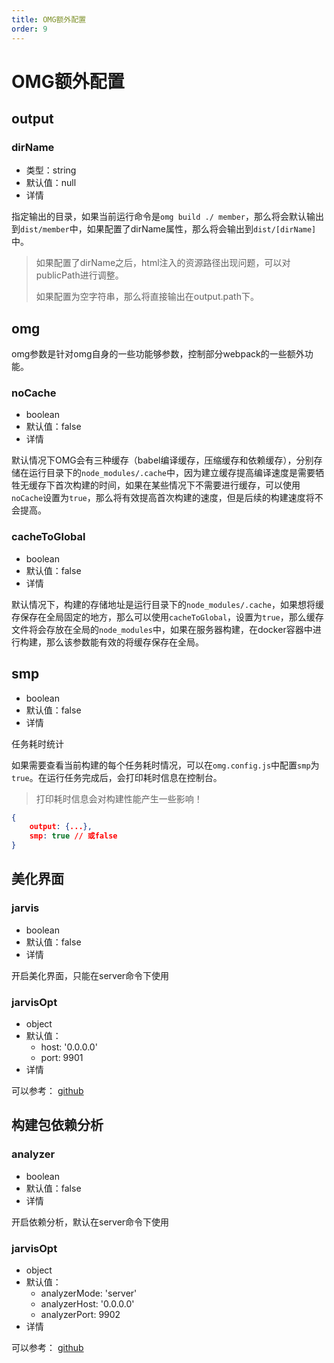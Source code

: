 ```yaml
---
title: OMG额外配置
order: 9
---
```

# OMG额外配置

## output

### dirName

- 类型：string
- 默认值：null
- 详情

指定输出的目录，如果当前运行命令是`omg build ./ member`，那么将会默认输出到`dist/member`中，如果配置了dirName属性，那么将会输出到`dist/[dirName]`中。
> 如果配置了dirName之后，html注入的资源路径出现问题，可以对publicPath进行调整。
> 
> 如果配置为空字符串，那么将直接输出在output.path下。

## omg

omg参数是针对omg自身的一些功能够参数，控制部分webpack的一些额外功能。

### noCache

- boolean
- 默认值：false
- 详情

默认情况下OMG会有三种缓存（babel编译缓存，压缩缓存和依赖缓存），分别存储在运行目录下的`node_modules/.cache`中，因为建立缓存提高编译速度是需要牺牲无缓存下首次构建的时间，如果在某些情况下不需要进行缓存，可以使用`noCache`设置为`true`，那么将有效提高首次构建的速度，但是后续的构建速度将不会提高。

### cacheToGlobal

- boolean
- 默认值：false
- 详情

默认情况下，构建的存储地址是运行目录下的`node_modules/.cache`，如果想将缓存保存在全局固定的地方，那么可以使用`cacheToGlobal`，设置为`true`，那么缓存文件将会存放在全局的`node_modules`中，如果在服务器构建，在docker容器中进行构建，那么该参数能有效的将缓存保存在全局。

## smp

- boolean
- 默认值：false
- 详情

任务耗时统计

如果需要查看当前构建的每个任务耗时情况，可以在`omg.config.js`中配置`smp`为`true`。在运行任务完成后，会打印耗时信息在控制台。
> 打印耗时信息会对构建性能产生一些影响！

```json
{
    output: {...},
    smp: true // 或false
}
```

## 美化界面

### jarvis
- boolean
- 默认值：false
- 详情

开启美化界面，只能在server命令下使用


### jarvisOpt
- object
- 默认值：
  - host: '0.0.0.0'
  - port: 9901
- 详情

可以参考： [github](https://github.com/zouhir/jarvis)

## 构建包依赖分析

### analyzer
- boolean
- 默认值：false
- 详情

开启依赖分析，默认在server命令下使用


### jarvisOpt
- object
- 默认值：
  - analyzerMode: 'server'
  - analyzerHost: '0.0.0.0'
  - analyzerPort: 9902
- 详情

可以参考： [github](https://github.com/webpack-contrib/webpack-bundle-analyzer)